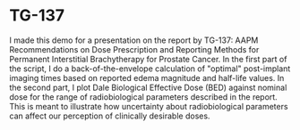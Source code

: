 # TG-137
I made this demo for a presentation on the report by TG-137: AAPM Recommendations on Dose Prescription and Reporting Methods for Permanent Interstitial Brachytherapy for Prostate Cancer. In the first part of the script, I do a back-of-the-envelope calculation of "optimal" post-implant imaging times based on reported edema magnitude and half-life values. In the second part, I plot Dale Biological Effective Dose (BED) against nominal dose for the range of radiobiological parameters described in the report. This is meant to illustrate how uncertainty about radiobiological parameters can affect our perception of clinically desirable doses.

